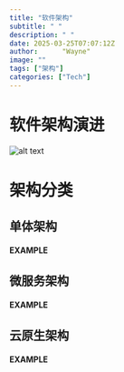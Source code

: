 ```yaml
---
title: "软件架构"
subtitle: " "
description: " "
date: 2025-03-25T07:07:12Z
author:      "Wayne"
image: ""
tags: ["架构"]
categories: ["Tech"]
---
```


# 软件架构演进

![alt text](/img/image-31.png)

# 架构分类

## 单体架构

#### EXAMPLE

## 微服务架构

#### EXAMPLE

## 云原生架构

#### EXAMPLE
